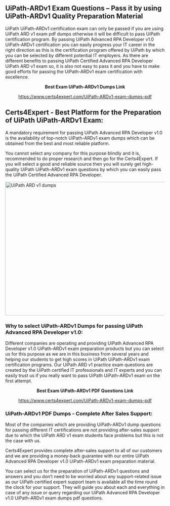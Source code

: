 <h2><strong>UiPath-ARDv1 Exam Questions &ndash; Pass it by using UiPath-ARDv1 Quality Preparation Material</strong></h2>
<p>UiPath UiPath-ARDv1 certification exam can only be passed if you are using UiPath ARD v1 exam pdf dumps otherwise it will be difficult to pass UiPath certification program. By passing UiPath Advanced RPA Developer v1.0 UiPath-ARDv1 certification you can easily progress your IT career in the right direction as this is the certification program offered by UiPath by which you can be selected by different potential IT employers. As there are different benefits to passing UiPath Certified Advanced RPA Developer UiPath ARD v1 exam so, it is also not easy to pass it and you have to make good efforts for passing the UiPath-ARDv1 exam certification with excellence.</p>
<p style="text-align: center;"><strong>Best Exam UiPath-ARDv1 Dumps Link</strong></p>
<p style="text-align: center;"><a href="exam%20link">https://www.certs4expert.com/UiPath-ARDv1-exam-dumps-pdf</a></p>
<h2><strong>Certs4Expert - Best Platform for the Preparation of UiPath UiPath-ARDv1 Exam:&nbsp; </strong></h2>
<p>A mandatory requirement for passing UiPath Advanced RPA Developer v1.0 is the availability of top-notch UiPath-ARDv1 exam dumps which can be obtained from the best and most reliable platform.</p>
<p>You cannot select any company for this purpose blindly and it is, recommended to do proper research and then go for the Certs4Expert. If you will select a good and reliable source then you will surely get high-quality UiPath UiPath-ARDv1 exam questions by which you can easily pass the UiPath Certified Advanced RPA Developer.</p>
<p><img style="display: block; margin-left: auto; margin-right: auto;" src="https://i.imgur.com/cCy1yN2.png" alt="UiPath ARD v1 dumps" width="750" height="422" /></p>
<h3><strong>Why to select UiPath-ARDv1 Dumps for passing UiPath Advanced RPA Developer v1.0:</strong></h3>
<p>Different companies are operating and providing UiPath Advanced RPA Developer v1.0 UiPath-ARDv1 exam preparation products but you can select us for this purpose as we are in this business from several years and helping our students to get high scores in UiPath UiPath-ARDv1 exam certification programs. Our UiPath ARD v1 practice exam questions are created by the UiPath certified IT professionals and IT experts and you can easily trust us if you really want to pass UiPath UiPath-ARDv1 exam on the first attempt.</p>
<p style="text-align: center;"><strong>Best Exam UiPath-ARDv1 PDF Questions Link</strong></p>
<p style="text-align: center;"><a href="exam%20link">https://www.certs4expert.com/UiPath-ARDv1-exam-dumps-pdf</a></p>
<h3><strong>UiPath-ARDv1 PDF Dumps - Complete After Sales Support:</strong></h3>
<p>Most of the companies which are providing UiPath-ARDv1 dump questions for passing different IT certifications are not providing after-sales support due to which the UiPath ARD v1 exam students face problems but this is not the case with us.</p>
<p>Certs4Expert provides complete after-sales support to all of our customers and we are providing a money-back guarantee with our entire UiPath Advanced RPA Developer v1.0 UiPath-ARDv1 exam preparation material.</p>
<p>You can select us for the preparation of UiPath-ARDv1 questions and answers and you don&rsquo;t need to be worried about any support-related issue as our UiPath certified expert support team is available all the time round the clock for your support. They will guide you about each and everything in case of any issue or query regarding our UiPath Advanced RPA Developer v1.0 UiPath-ARDv1 exam dumps pdf questions.</p>
